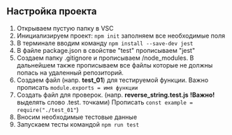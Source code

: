 ## Настройка проекта

1. Открываем пустую папку в VSC
2. Инициализируем проект: `npm init` заполняем все необходимые поля
3. В терминале вводим команду `npm install --save-dev jest` 
4. В файле package.json в свойстве "test" прописываем "jest"
5. Создаем папку .gitignore и прописываем /node_modules. В дальнейшем также прописываем 
все файлы которые не должны попась на удаленный репозиторий.
6. Создаем файл (напр. **test_01**) для тестируемой функции. Важно прописать
`module.exports = имя функции`
7. Создать файл для проверок. (напр. **reverse_string.test.js** 
**!Важно!** выделять слово .test. точками) Прописать `const example = require("./test_01"`)
8. Вносим необходимые тестовые данные
9. Запускаем тесты командой `npm run test`

